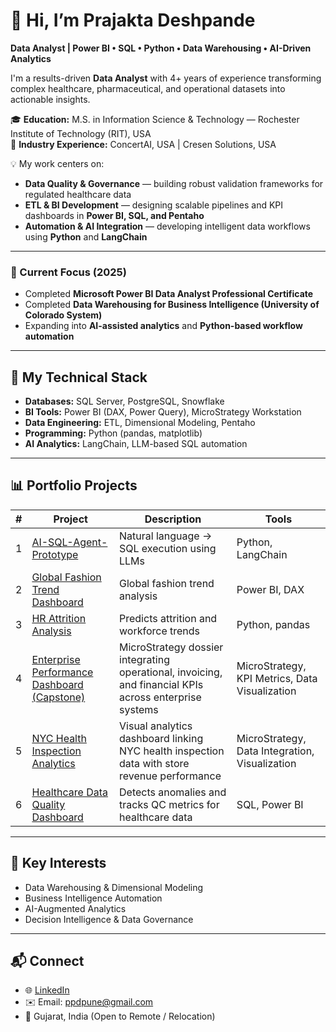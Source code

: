 # 👋 Hi, I’m Prajakta Deshpande

**Data Analyst | Power BI • SQL • Python • Data Warehousing • AI-Driven Analytics**

I'm a results-driven **Data Analyst** with 4+ years of experience transforming complex healthcare, pharmaceutical, and operational datasets into actionable insights.  

🎓 **Education:** M.S. in Information Science & Technology — Rochester Institute of Technology (RIT), USA  
🏢 **Industry Experience:** ConcertAI, USA | Cresen Solutions, USA  

💡 My work centers on:  
- **Data Quality & Governance** — building robust validation frameworks for regulated healthcare data  
- **ETL & BI Development** — designing scalable pipelines and KPI dashboards in **Power BI, SQL, and Pentaho**  
- **Automation & AI Integration** — developing intelligent data workflows using **Python** and **LangChain**

---

### 🚀 Current Focus (2025)
- Completed **Microsoft Power BI Data Analyst Professional Certificate**  
- Completed **Data Warehousing for Business Intelligence (University of Colorado System)**  
- Expanding into **AI-assisted analytics** and **Python-based workflow automation**

---

## 🧰 My Technical Stack
- **Databases:** SQL Server, PostgreSQL, Snowflake  
- **BI Tools:** Power BI (DAX, Power Query), MicroStrategy Workstation  
- **Data Engineering:** ETL, Dimensional Modeling, Pentaho  
- **Programming:** Python (pandas, matplotlib)  
- **AI Analytics:** LangChain, LLM-based SQL automation  

---

## 📊 Portfolio Projects
| # | Project | Description | Tools |
|---|----------|--------------|-------|
| 1 | [AI-SQL-Agent-Prototype](https://github.com/ppd1073/AI-SQL-Agent-Prototype) | Natural language → SQL execution using LLMs | Python, LangChain |
| 2 | [Global Fashion Trend Dashboard](https://github.com/ppd1073/Global-fashion-retail-analytics) | Global fashion trend analysis | Power BI, DAX |
| 3 | [HR Attrition Analysis](https://github.com/ppd1073/hr-attrition-analysis) | Predicts attrition and workforce trends | Python, pandas |
| 4 | [Enterprise Performance Dashboard (Capstone)](https://github.com/ppd1073/enterprise-performance-dashboard) | MicroStrategy dossier integrating operational, invoicing, and financial KPIs across enterprise systems | MicroStrategy, KPI Metrics, Data Visualization |
| 5 | [NYC Health Inspection Analytics](https://github.com/ppd1073/nyc-health-performance-analysis) | Visual analytics dashboard linking NYC health inspection data with store revenue performance | MicroStrategy, Data Integration, Visualization |
| 6 | [Healthcare Data Quality Dashboard](https://github.com/ppd1073/healthcare-data-quality-analytics) | Detects anomalies and tracks QC metrics for healthcare data | SQL, Power BI |

---
## 🧠 Key Interests
- Data Warehousing & Dimensional Modeling  
- Business Intelligence Automation  
- AI-Augmented Analytics  
- Decision Intelligence & Data Governance  

---

## 📬 Connect
- 🌐 [LinkedIn](https://linkedin.com/in/prajakta-deshpande)
- ✉️ Email: ppdpune@gmail.com
- 📍 Gujarat, India (Open to Remote / Relocation)
